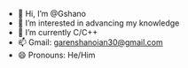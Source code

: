 - 👋 Hi, I’m @Gshano
- 👀 I’m interested in advancing my knowledge
- 🌱 I’m currently C/C++
- 📫 Gmail: garenshanoian30@gmail.com
- 😄 Pronouns: He/Him

<!---
Gshano/Gshano is a ✨ special ✨ repository because its `README.md` (this file) appears on your GitHub profile.
You can click the Preview link to take a look at your changes.
--->
